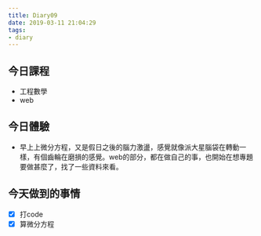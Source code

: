 ```yaml
---
title: Diary09
date: 2019-03-11 21:04:29
tags:
- diary
---
```


## 今日課程

* 工程數學
* web

## 今日體驗

* 早上上微分方程，又是假日之後的腦力激盪，感覺就像派大星腦袋在轉動一樣，有個齒輪在磨損的感覺。web的部分，都在做自己的事，也開始在想專題要做甚麼了，找了一些資料來看。


## 今天做到的事情

* [x] 打code
* [x] 算微分方程

